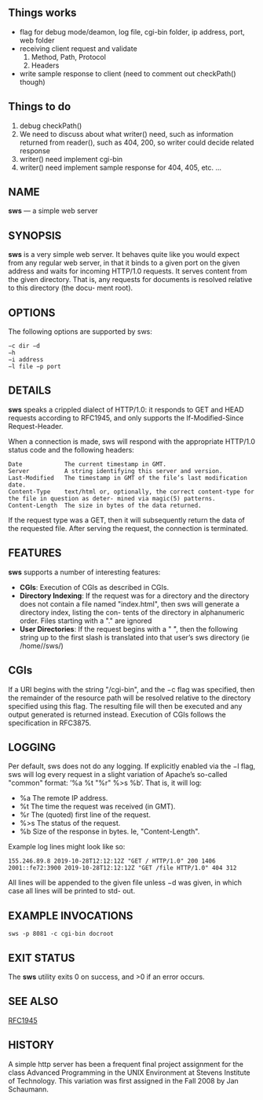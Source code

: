 ## Things works
- flag for debug mode/deamon, log file, cgi-bin folder, ip address, port, web folder
- receiving client request and validate 
    1. Method, Path, Protocol
    2. Headers
- write sample response to client (need to comment out checkPath() though)


## Things to do
1. debug checkPath()
2. We need to discuss about what writer() need, such as information returned from reader(), such as 404, 200, so writer could decide related response
3. writer() need implement cgi-bin
4. writer() need implement sample response for 404, 405, etc.
...

## NAME
**sws** — a simple web server

## SYNOPSIS
**sws** is a very simple web server. It behaves quite like you would expect from any regular web server, in that it binds to a given port on the given address and waits for incoming HTTP/1.0 requests. It serves content from the given directory. That is, any requests for documents is resolved relative to this directory (the docu- ment root).

## OPTIONS
The following options are supported by sws:
```
−c dir −d
−h
−i address
−l file −p port
```

## DETAILS
**sws** speaks a crippled dialect of HTTP/1.0: it responds to GET and HEAD requests according to RFC1945, and only supports the If-Modified-Since Request-Header.

When a connection is made, sws will respond with the appropriate HTTP/1.0 status code and the following headers:

```
Date            The current timestamp in GMT.
Server          A string identifying this server and version.
Last-Modified   The timestamp in GMT of the file’s last modification date.
Content-Type    text/html or, optionally, the correct content-type for the file in question as deter- mined via magic(5) patterns.
Content-Length  The size in bytes of the data returned.
```

If the request type was a GET, then it will subsequently return the data of the requested file. After serving the request, the connection is terminated.

## FEATURES
**sws** supports a number of interesting features:

- **CGIs**: Execution of CGIs as described in CGIs.
- **Directory Indexing**: If the request was for a directory and the directory does not contain a file named "index.html", then sws will generate a directory index, listing the con- tents of the directory in alphanumeric order. Files starting with a "." are ignored
- **User Directories**: If the request begins with a " ̃", then the following string up to the first slash is translated into that user’s sws directory (ie /home/<user>/sws/)

## CGIs
If a URI begins with the string "/cgi-bin", and the −c flag was specified, then the remainder of the resource path will be resolved relative to the directory specified using this flag. The resulting file will then be executed and any output generated is returned instead. Execution of CGIs follows the specification in RFC3875.
    
## LOGGING
Per default, sws does not do any logging. If explicitly enabled via the −l flag, sws will log every request in a slight variation of Apache’s so-called "common" format: ’%a %t "%r" %>s %b’. That is, it will log:
- %a  The remote IP address.
- %t  The time the request was received (in GMT).
- %r  The (quoted) first line of the request.
- %>s The status of the request.
- %b  Size of the response in bytes. Ie, "Content-Length".
    
Example log lines might look like so:
```
155.246.89.8 2019-10-28T12:12:12Z "GET / HTTP/1.0" 200 1406
2001::fe72:3900 2019-10-28T12:12:12Z "GET /file HTTP/1.0" 404 312
```
All lines will be appended to the given file unless −d was given, in which case all lines will be printed to std- out.

## EXAMPLE INVOCATIONS
```
sws -p 8081 -c cgi-bin docroot
```
## EXIT STATUS
The **sws** utility exits 0 on success, and >0 if an error occurs.

## SEE ALSO
[RFC1945](https://www.ietf.org/rfc/rfc1945.txt)

## HISTORY
A simple http server has been a frequent final project assignment for the class Advanced Programming in the UNIX Environment at Stevens Institute of Technology. This variation was first assigned in the Fall 2008 by Jan Schaumann.
